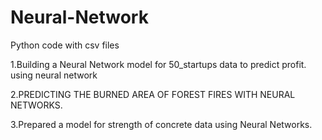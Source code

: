 # Neural-Network
Python code with csv files

1.Building a Neural Network model for 50_startups data to predict profit.
using neural network

2.PREDICTING THE BURNED AREA OF FOREST FIRES WITH NEURAL NETWORKS.

3.Prepared a model for strength of concrete data using Neural Networks.

